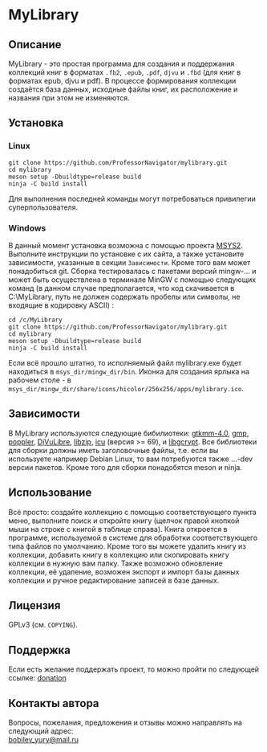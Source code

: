 # MyLibrary

## Описание
MyLibrary - это простая программа для создания и поддержания  коллекций книг в форматах  `.fb2`, `.epub`, `.pdf`, `djvu` и `.fbd` (для книг в форматах epub, djvu и pdf). В процессе формирования коллекции создаётся база данных, исходные файлы книг, их расположение и названия при этом не изменяются.

## Установка

### Linux

`git clone https://github.com/ProfessorNavigator/mylibrary.git`\
`cd mylibrary`\
`meson setup -Dbuildtype=release build`\
`ninja -C build install`

Для выполнения последней команды могут потребоваться привилегии суперпользователя.

### Windows

В данный момент установка возможна с помощью проекта [MSYS2](https://www.msys2.org/). Выполните инструкции по установке с их сайта, а также установите зависимости, указанные в секции `Зависимости`. Кроме того вам может понадобиться git. Сборка тестировалась с пакетами версий mingw-... и может быть осуществлена в терминале MinGW с помощью следующих команд (в данном случае предполагается, что код скачивается в C:\MyLibrary, путь не должен содержать пробелы или символы, не входящие в кодировку ASCII) : 

`cd /c/MyLibrary`\
`git clone https://github.com/ProfessorNavigator/mylibrary.git`\
`cd mylibrary`\
`meson setup -Dbuildtype=release build`\
`ninja -C build install`

Если всё прошло штатно, то исполняемый файл mylibrary.exe будет находиться в `msys_dir/mingw_dir/bin`.  Иконка для создания ярлыка на рабочем столе  -  в `msys_dir/mingw_dir/share/icons/hicolor/256x256/apps/mylibrary.ico`.

## Зависимости

В MyLibrary используются следующие бибилиотеки:  [gtkmm-4.0](http://www.gtkmm.org/), [gmp](https://gmplib.org/), [poppler](https://poppler.freedesktop.org/), [DjVuLibre](https://djvu.sourceforge.net/), [libzip](https://libzip.org/), [icu](https://icu.unicode.org/) (версия >= 69), и [libgcrypt](https://www.gnupg.org/software/libgcrypt/). Все библиотеки для сборки должны иметь заголовочные файлы, т.е. если вы используете например Debian Linux, то вам потребуются также ...-dev версии пакетов. Кроме того для сборки понадобятся meson и ninja.

## Использование

Всё просто: создайте коллекцию с помощью соответствующего пункта меню, выполните поиск и откройте книгу (щелчок правой кнопкой мыши на строке с книгой в таблице справа). Книга откроется в программе, используемой в системе для обработки соответствующего типа файлов по умолчанию. Кроме того вы можете удалить книгу из коллекции, добавить книгу в коллекцию или скопировать книгу коллекции в нужную вам папку. Также возможно обновление коллекции, её удаление, возможен экспорт и импорт базы данных коллекции и ручное редактирование записей в базе данных.

## Лицензия

GPLv3 (см. `COPYING`).

## Поддержка

Если есть желание поддержать проект, то можно пройти по следующей ссылке: [donation](https://yoomoney.ru/to/4100117795409573)

## Контакты автора

Вопросы, пожелания, предложения и отзывы можно направлять на следующий адрес: \
bobilev_yury@mail.ru